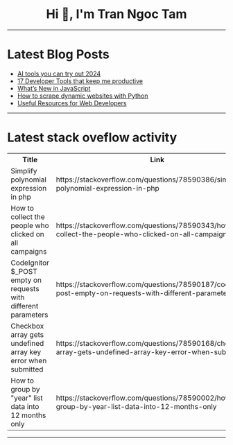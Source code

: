 <h1 align="center">Hi 👋, I'm Tran Ngoc Tam</h1>

---

# Latest Blog Posts 
<!-- BLOG-POST-LIST:START -->
- [AI tools you can try out 2024](https://dev.to/kevinbenjamin77/ai-tools-you-can-try-out-in-2024-53ck)
- [17 Developer Tools that keep me productive](https://dev.to/taipy/17-developer-tools-that-keep-me-productive-37e2)
- [What’s New in JavaScript](https://dev.to/andylarkin677/whats-new-in-javascript-249a)
- [How to scrape dynamic websites with Python](https://dev.to/apify/how-to-scrape-dynamic-websites-with-python-h0m)
- [Useful Resources for Web Developers](https://dev.to/christopherchhim/useful-resources-for-web-developers-4dl3)
<!-- BLOG-POST-LIST:END -->

---

# Latest stack oveflow activity
<table>
  <tr><th>Title</th><th>Link</th></tr>
  <!-- STACKOVERFLOW:START --><tr><td>Simplify polynomial expression in php</td><td>https://stackoverflow.com/questions/78590386/simplify-polynomial-expression-in-php</td></tr><tr><td>How to collect the people who clicked on all campaigns</td><td>https://stackoverflow.com/questions/78590343/how-to-collect-the-people-who-clicked-on-all-campaigns</td></tr><tr><td>CodeIgnitor $_POST empty on requests with different parameters</td><td>https://stackoverflow.com/questions/78590187/codeignitor-post-empty-on-requests-with-different-parameters</td></tr><tr><td>Checkbox array gets undefined array key error when submitted</td><td>https://stackoverflow.com/questions/78590168/checkbox-array-gets-undefined-array-key-error-when-submitted</td></tr><tr><td>How to group by &quot;year&quot; list data into 12 months only</td><td>https://stackoverflow.com/questions/78590002/how-to-group-by-year-list-data-into-12-months-only</td></tr><!-- STACKOVERFLOW:END -->
</table>

---


